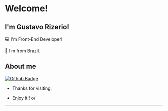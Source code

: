 # Welcome!

 

## I'm Gustavo Rizerio!

 

:computer: I'm Front-End Developer!

:house_with_garden: I’m from Brazil.


## About me

[![Github Badge](https://img.shields.io/badge/-Github-000?style=flat-square&logo=Github&logoColor=white&link=LINK_GIT)](https://github.com/GustavoRizerio)




- Thanks for visiting.

- Enjoy it!! o/

----------------------------------------------------------------------------------
